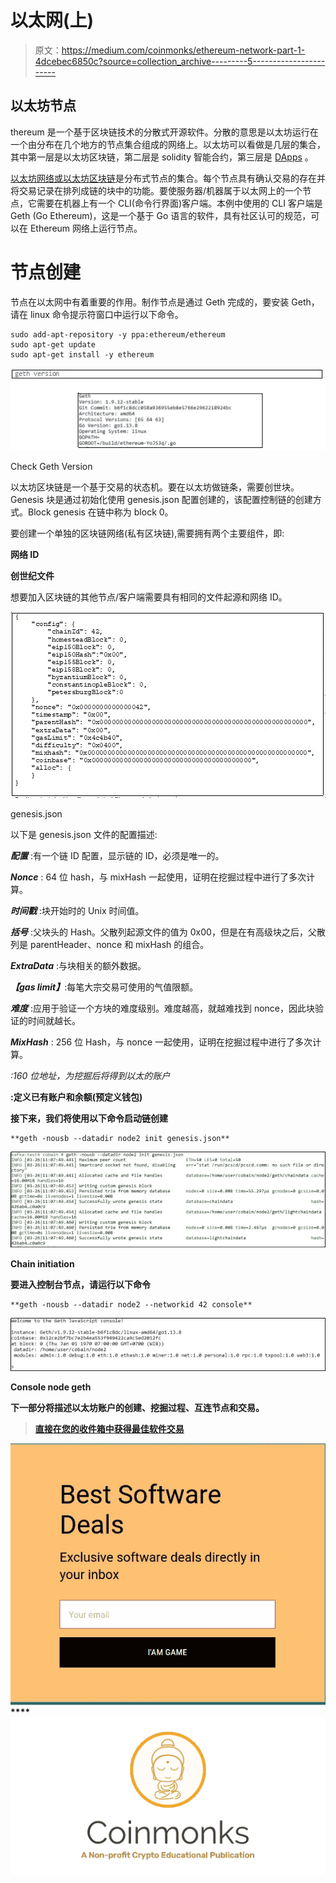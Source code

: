 # 以太网(上)

> 原文：<https://medium.com/coinmonks/ethereum-network-part-1-4dcebec6850c?source=collection_archive---------5----------------------->

## **以太坊节点**

thereum 是一个基于区块链技术的分散式开源软件。分散的意思是以太坊运行在一个由分布在几个地方的节点集合组成的网络上。以太坊可以看做是几层的集合，其中第一层是以太坊区块链，第二层是 solidity 智能合约，第三层是 [DApps](https://blog.coincodecap.com/what-are-dapps-an-ultimate-guide/) 。

[以太坊网络或以太坊区块链](https://blog.coincodecap.com/tag/ethereum/)是分布式节点的集合。每个节点具有确认交易的存在并将交易记录在排列成链的块中的功能。要使服务器/机器属于以太网上的一个节点，它需要在机器上有一个 CLI(命令行界面)客户端。本例中使用的 CLI 客户端是 Geth (Go Ethereum)，这是一个基于 Go 语言的软件，具有社区认可的规范，可以在 Ethereum 网络上运行节点。

# 节点创建

节点在以太网中有着重要的作用。制作节点是通过 Geth 完成的，要安装 Geth，请在 linux 命令提示符窗口中运行以下命令。

```
sudo add-apt-repository -y ppa:ethereum/ethereum
sudo apt-get update
sudo apt-get install -y ethereum
```

![](img/2b94fab42d64a4e6d10dc6ac45065a18.png)

Check Geth Version

以太坊区块链是一个基于交易的状态机。要在以太坊做链条，需要创世块。Genesis 块是通过初始化使用 genesis.json 配置创建的，该配置控制链的创建方式。Block genesis 在链中称为 block 0。

要创建一个单独的区块链网络(私有区块链),需要拥有两个主要组件，即:

**网络 ID**

**创世纪文件**

想要加入区块链的其他节点/客户端需要具有相同的文件起源和网络 ID。

![](img/c461264729a48cfa2fc98e95a53a3ea3.png)

genesis.json

以下是 genesis.json 文件的配置描述:

***配置*** :有一个链 ID 配置，显示链的 ID，必须是唯一的。

***Nonce*** : 64 位 hash，与 mixHash 一起使用，证明在挖掘过程中进行了多次计算。

***时间戳*** :块开始时的 Unix 时间值。

***括号*** :父块头的 Hash。父散列起源文件的值为 0x00，但是在有高级块之后，父散列是 parentHeader、nonce 和 mixHash 的组合。

***ExtraData*** :与块相关的额外数据。

***【gas limit】***:每笔大宗交易可使用的气值限额。

***难度*** :应用于验证一个方块的难度级别。难度越高，就越难找到 nonce，因此块验证的时间就越长。

***MixHash*** : 256 位 Hash，与 nonce 一起使用，证明在挖掘过程中进行了多次计算。

*:160 位地址，为挖掘后将得到以太的账户*

**:定义已有账户和余额(预定义钱包)**

**接下来，我们将使用以下命令启动链创建**

```
**geth -nousb --datadir node2 init genesis.json**
```

**![](img/2de369bf8e47cbf96081480b31f5cdd1.png)**

**Chain initiation**

**要进入控制台节点，请运行以下命令**

```
**geth -nousb --datadir node2 --networkid 42 console**
```

**![](img/0503368aefa4231ff4f100f6f2e825dc.png)**

**Console node geth**

**下一部分将描述以太坊账户的创建、挖掘过程、互连节点和交易。**

> **[直接在您的收件箱中获得最佳软件交易](https://coincodecap.com/?utm_source=coinmonks)**

**[![](img/7c0b3dfdcbfea594cc0ae7d4f9bf6fcb.png)](https://coincodecap.com/?utm_source=coinmonks)****[![](img/e9dbce386c4f90837b5db529a4c87766.png)](https://coincodecap.com)**